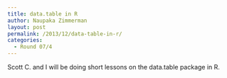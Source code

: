 ```yaml
---
title: data.table in R
author: Naupaka Zimmerman
layout: post
permalink: /2013/12/data-table-in-r/
categories:
  - Round 07/4
---
```

Scott C. and I will be doing short lessons on the data.table package in R.